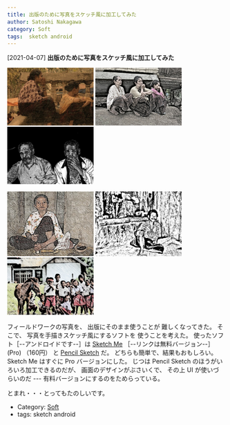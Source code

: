 ```yaml
---
title: 出版のために写真をスケッチ風に加工してみた
author: Satoshi Nakagawa
category: Soft
tags:  sketch android
---
```


[2021-04-07] **出版のために写真をスケッチ風に加工してみた** 

<a href=/pict/2021-04-06-ngada.jpg><img src="/pict/2021-04-06-ngada.jpg" alt="" width="200"/></a>
<a href=/pict/2021-04-06-atafai.jpg><img src="/pict/2021-04-06-atafai.jpg" alt="" width="200"/></a>
<a href=/pict/2021-04-06-mata.jpg><img src="/pict/2021-04-06-mata.jpg" alt="" width="200"/></a>

<a href=/pict/2021-04-06-jara.jpg><img src="/pict/2021-04-06-jara.jpg" alt="" width="200"/></a>
<a href=/pict/2021-04-06-kaju.jpg><img src="/pict/2021-04-06-kaju.jpg" alt="" width="200"/></a>
<a href=/pict/2021-04-06-lio.jpg><img src="/pict/2021-04-06-lio.jpg" alt="" width="200"/></a>

 フィールドワークの写真を、
出版にそのまま使うことが
難しくなってきた。
そこで、
写真を手描きスケッチ風にするソフトを
使うことを考えた。
使ったソフト［--アンドロイドです--］は
[Sketch Me](https://play.google.com/store/apps/details?id=com.xnview.XnSketch&hl=ja&gl=US) ［--リンクは無料バージョン--］
(Pro) （160円）
と [Pencil Sketch](https://play.google.com/store/apps/details?id=com.dumplingsandwich.pencilsketch&hl=ja&gl=US) だ。
どちらも簡単で、結果もおもしろい。
Sketch Me はすぐに Pro バージョンにした。
じつは Pencil Sketch のほうがいろいろ加工できるのだが、
画面のデザインがぶさいくで、
その上 UI が使いづらいのだ ---
有料バージョンにするのをためらっている。

 とまれ・・・とってもたのしいです。

- Category: [Soft](https://merapano.github.io/categories.html#Soft)
- tags:  sketch android
